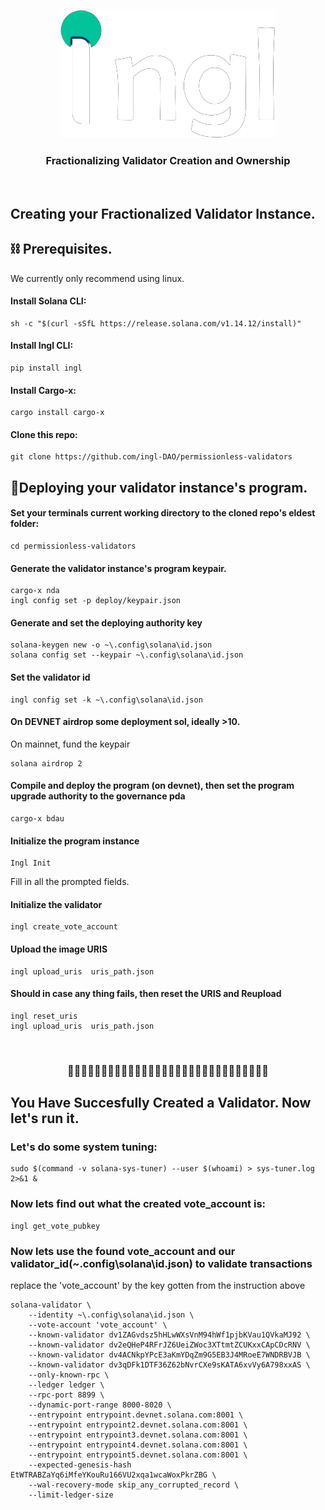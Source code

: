 <p align="center">
  <a href="" rel="noopener">
 <img src="images/logo.png" alt="Project logo"></a>
</p>
<h3 align="center">
Fractionalizing Validator Creation and Ownership</h3>
<br />


## Creating your Fractionalized Validator Instance.

## ⛓️ Prerequisites.
We currently only recommend using linux.

#### Install Solana CLI:
```
sh -c "$(curl -sSfL https://release.solana.com/v1.14.12/install)"
```
#### Install Ingl CLI:
```
pip install ingl
```
#### Install Cargo-x:
```
cargo install cargo-x
```
#### Clone this repo:
```
git clone https://github.com/ingl-DAO/permissionless-validators
```
## 🎈Deploying your validator instance's program.
#### Set your terminals current working directory to the cloned repo's eldest folder:
```
cd permissionless-validators
```
#### Generate the validator instance's program keypair.
```
cargo-x nda
ingl config set -p deploy/keypair.json
```
#### Generate and set the deploying authority key
```
solana-keygen new -o ~\.config\solana\id.json
solana config set --keypair ~\.config\solana\id.json
```
#### Set the validator id
```
ingl config set -k ~\.config\solana\id.json
```
#### On DEVNET airdrop some deployment sol, ideally >10. 
On mainnet, fund the keypair
```
solana airdrop 2
```
#### Compile and deploy the program (on devnet), then set the program upgrade authority to the governance pda
```
cargo-x bdau
```
#### Initialize the program instance
``` 
Ingl Init
```
Fill in all the prompted fields.
#### Initialize the validator
```
ingl create_vote_account
```
#### Upload the image URIS
``` 
ingl upload_uris  uris_path.json
```
#### Should in case any thing fails, then reset the URIS and Reupload
``` 
ingl reset_uris
ingl upload_uris  uris_path.json
```
<br />
<h3 align="center">
🥳🎉👏🥳🎉👏🥳🎉👏🥳🎉👏🥳🎉👏🥳🎉👏🥳🎉👏🥳🎉👏🥳🎉👏🥳🎉👏</h3>

## You Have Succesfully Created a Validator. Now let's run it.

### Let's do some system tuning:
```
sudo $(command -v solana-sys-tuner) --user $(whoami) > sys-tuner.log 2>&1 &
```
### Now lets find out what the created vote_account is:
```
ingl get_vote_pubkey
```
### Now lets use the found vote_account and our validator_id(~\.config\solana\id.json) to validate transactions
replace the 'vote_account' by the key gotten from the instruction above
```
solana-validator \
    --identity ~\.config\solana\id.json \
    --vote-account 'vote_account' \
    --known-validator dv1ZAGvdsz5hHLwWXsVnM94hWf1pjbKVau1QVkaMJ92 \
    --known-validator dv2eQHeP4RFrJZ6UeiZWoc3XTtmtZCUKxxCApCDcRNV \
    --known-validator dv4ACNkpYPcE3aKmYDqZm9G5EB3J4MRoeE7WNDRBVJB \
    --known-validator dv3qDFk1DTF36Z62bNvrCXe9sKATA6xvVy6A798xxAS \
    --only-known-rpc \
    --ledger ledger \
    --rpc-port 8899 \
    --dynamic-port-range 8000-8020 \
    --entrypoint entrypoint.devnet.solana.com:8001 \
    --entrypoint entrypoint2.devnet.solana.com:8001 \
    --entrypoint entrypoint3.devnet.solana.com:8001 \
    --entrypoint entrypoint4.devnet.solana.com:8001 \
    --entrypoint entrypoint5.devnet.solana.com:8001 \
    --expected-genesis-hash EtWTRABZaYq6iMfeYKouRu166VU2xqa1wcaWoxPkrZBG \
    --wal-recovery-mode skip_any_corrupted_record \
    --limit-ledger-size
```